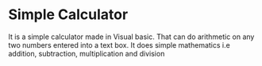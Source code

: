# Simple Calculator
It is a simple calculator made in Visual basic. That can do arithmetic on any two numbers entered into a text box.
It does simple mathematics i.e addition, subtraction, multiplication and division
